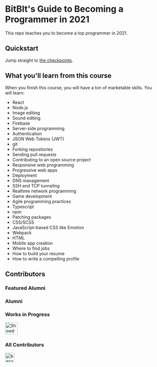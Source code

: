 # BitBlt's Guide to Becoming a Programmer in 2021

This repo teaches you to become a top programmer in 2021.

## Quickstart

Jump straight to [the checkpoints](checkpoints.md#checkpoint-10).

## What you'll learn from this course

When you finish this course, you will have a ton of marketable skills. You will learn:

- React
- Node.js
- Image editing
- Sound editing
- Firebase
- Server-side programming
- Authentication
- JSON Web Tokens (JWT)
- git
- Forking repositories
- Sending pull requests
- Contributing to an open source project
- Responsive web programming
- Progressive web apps
- Deployment
- DNS management
- SSH and TCP tunneling
- Realtime network programming
- Game development
- Agile programming practices
- Typescript
- npm
- Patching packages
- CSS/SCSS
- JavaScript-based CSS like Emotion
- Webpack
- HTML
- Mobile app creation
- Where to find jobs
- How to build your resume
- How to write a compelling profile

## Contributors

### Featured Alumni

[//]: featured-alumni-faces
[//]: featured-alumni-faces

### Alumni

[//]: alumni-faces
[//]: alumni-faces

### Works in Progress

[//]: wip-faces

<a href="https://showdown-a462e.web.app"><img src="https://showdown-a462e.web.app/assets/icon/favicon.png" title="Showdown by benallfree" width="40" height="40"></a>

[//]: wip-faces

### All Contributors

[//]: contributor-faces

<a href="https://github.com/benallfree"><img src="https://avatars2.githubusercontent.com/u/1068356?v=4" title="benallfree" width="30" height="30"></a>

[//]: contributor-faces
